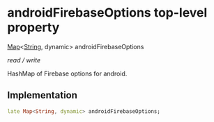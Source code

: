 


# androidFirebaseOptions top-level property









[Map](https://api.flutter.dev/flutter/dart-core/Map-class.html)&lt;[String](https://api.flutter.dev/flutter/dart-core/String-class.html), dynamic> androidFirebaseOptions
  
_<span class="feature">read / write</span>_



<p>HashMap of Firebase options for android.</p>



## Implementation

```dart
late Map<String, dynamic> androidFirebaseOptions;
```








